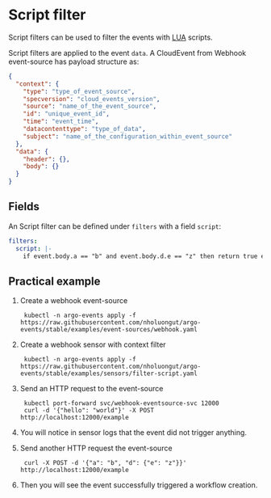 # Script filter

Script filters can be used to filter the events with [LUA](https://www.lua.org/) scripts.

Script filters are applied to the event `data`. A CloudEvent from Webhook event-source has payload structure as:

```json
{
  "context": {
    "type": "type_of_event_source",
    "specversion": "cloud_events_version",
    "source": "name_of_the_event_source",
    "id": "unique_event_id",
    "time": "event_time",
    "datacontenttype": "type_of_data",
    "subject": "name_of_the_configuration_within_event_source"
  },
  "data": {
    "header": {},
    "body": {}
  }
}
```

## Fields

An Script filter can be defined under `filters` with a field `script`:

```yaml
filters:
  script: |-
    if event.body.a == "b" and event.body.d.e == "z" then return true else return false end
```

## Practical example

1. Create a webhook event-source

        kubectl -n argo-events apply -f https://raw.githubusercontent.com/nholuongut/argo-events/stable/examples/event-sources/webhook.yaml

1. Create a webhook sensor with context filter

        kubectl -n argo-events apply -f https://raw.githubusercontent.com/nholuongut/argo-events/stable/examples/sensors/filter-script.yaml

1. Send an HTTP request to the event-source

        kubectl port-forward svc/webhook-eventsource-svc 12000
        curl -d '{"hello": "world"}' -X POST http://localhost:12000/example

1. You will notice in sensor logs that the event did not trigger anything.

1. Send another HTTP request the event-source

        curl -X POST -d '{"a": "b", "d": {"e": "z"}}' http://localhost:12000/example

1. Then you will see the event successfully triggered a workflow creation.
